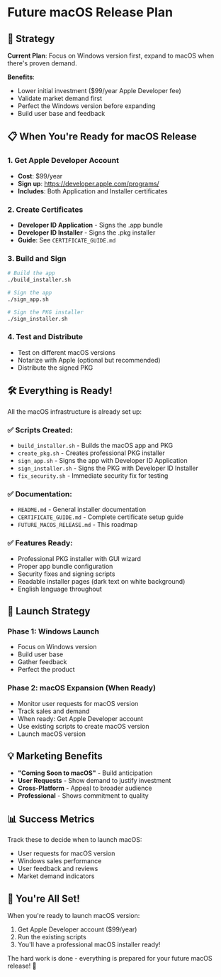 # Future macOS Release Plan

## 🎯 Strategy

**Current Plan**: Focus on Windows version first, expand to macOS when there's proven demand.

**Benefits**:
- Lower initial investment ($99/year Apple Developer fee)
- Validate market demand first
- Perfect the Windows version before expanding
- Build user base and feedback

## 📋 When You're Ready for macOS Release

### 1. Get Apple Developer Account
- **Cost**: $99/year
- **Sign up**: https://developer.apple.com/programs/
- **Includes**: Both Application and Installer certificates

### 2. Create Certificates
- **Developer ID Application** - Signs the .app bundle
- **Developer ID Installer** - Signs the .pkg installer
- **Guide**: See `CERTIFICATE_GUIDE.md`

### 3. Build and Sign
```bash
# Build the app
./build_installer.sh

# Sign the app
./sign_app.sh

# Sign the PKG installer
./sign_installer.sh
```

### 4. Test and Distribute
- Test on different macOS versions
- Notarize with Apple (optional but recommended)
- Distribute the signed PKG

## 🛠️ Everything is Ready!

All the macOS infrastructure is already set up:

### ✅ **Scripts Created**:
- `build_installer.sh` - Builds the macOS app and PKG
- `create_pkg.sh` - Creates professional PKG installer
- `sign_app.sh` - Signs the app with Developer ID Application
- `sign_installer.sh` - Signs the PKG with Developer ID Installer
- `fix_security.sh` - Immediate security fix for testing

### ✅ **Documentation**:
- `README.md` - General installer documentation
- `CERTIFICATE_GUIDE.md` - Complete certificate setup guide
- `FUTURE_MACOS_RELEASE.md` - This roadmap

### ✅ **Features Ready**:
- Professional PKG installer with GUI wizard
- Proper app bundle configuration
- Security fixes and signing scripts
- Readable installer pages (dark text on white background)
- English language throughout

## 🚀 Launch Strategy

### Phase 1: Windows Launch
- Focus on Windows version
- Build user base
- Gather feedback
- Perfect the product

### Phase 2: macOS Expansion (When Ready)
- Monitor user requests for macOS version
- Track sales and demand
- When ready: Get Apple Developer account
- Use existing scripts to create macOS version
- Launch macOS version

## 💡 Marketing Benefits

- **"Coming Soon to macOS"** - Build anticipation
- **User Requests** - Show demand to justify investment
- **Cross-Platform** - Appeal to broader audience
- **Professional** - Shows commitment to quality

## 📊 Success Metrics

Track these to decide when to launch macOS:
- User requests for macOS version
- Windows sales performance
- User feedback and reviews
- Market demand indicators

## 🎉 You're All Set!

When you're ready to launch macOS version:
1. Get Apple Developer account ($99/year)
2. Run the existing scripts
3. You'll have a professional macOS installer ready!

The hard work is done - everything is prepared for your future macOS release! 🚀
